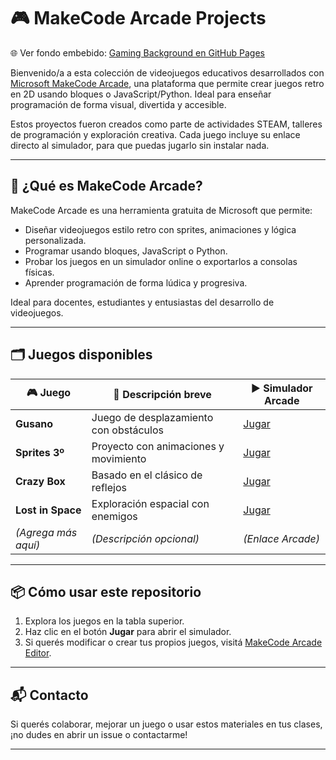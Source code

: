 # 🎮 MakeCode Arcade Projects

🌐 Ver fondo embebido: [Gaming Background en GitHub Pages](https://tuusuario.github.io/tu-repo/background.html)

Bienvenido/a a esta colección de videojuegos educativos desarrollados con [Microsoft MakeCode Arcade](https://arcade.makecode.com/), una plataforma que permite crear juegos retro en 2D usando bloques o JavaScript/Python. Ideal para enseñar programación de forma visual, divertida y accesible.

Estos proyectos fueron creados como parte de actividades STEAM, talleres de programación y exploración creativa. Cada juego incluye su enlace directo al simulador, para que puedas jugarlo sin instalar nada.

---

## 🚀 ¿Qué es MakeCode Arcade?

MakeCode Arcade es una herramienta gratuita de Microsoft que permite:
- Diseñar videojuegos estilo retro con sprites, animaciones y lógica personalizada.
- Programar usando bloques, JavaScript o Python.
- Probar los juegos en un simulador online o exportarlos a consolas físicas.
- Aprender programación de forma lúdica y progresiva.

Ideal para docentes, estudiantes y entusiastas del desarrollo de videojuegos.

---

## 🗂️ Juegos disponibles

| 🎮 Juego         | 🧩 Descripción breve                     | ▶️ Simulador Arcade |
|------------------|------------------------------------------|---------------------|
| **Gusano**       | Juego de desplazamiento con obstáculos   | [Jugar](https://arcade.makecode.com/---run?id=S26265-18618-77923-05780) |
| **Sprites 3º**   | Proyecto con animaciones y movimiento    | [Jugar](https://arcade.makecode.com/90955-44474-15844-08027) |
| **Crazy Box**    | Basado en el clásico de reflejos         | [Jugar](https://forum.makecode.com/t/crazy-box/949) |
| **Lost in Space**| Exploración espacial con enemigos        | [Jugar](https://arcade.makecode.com/---run?id=XXXXXX) |
| *(Agrega más aquí)* | *(Descripción opcional)*              | *(Enlace Arcade)*   |

---

## 📦 Cómo usar este repositorio

1. Explora los juegos en la tabla superior.
2. Haz clic en el botón **Jugar** para abrir el simulador.
3. Si querés modificar o crear tus propios juegos, visitá [MakeCode Arcade Editor](https://arcade.makecode.com/#editor).

---

## 📬 Contacto

Si querés colaborar, mejorar un juego o usar estos materiales en tus clases, ¡no dudes en abrir un issue o contactarme!

---

